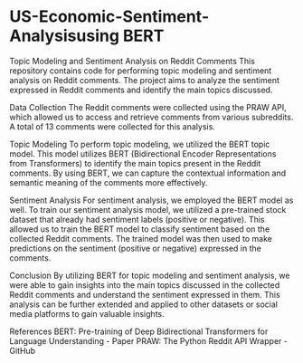 # US-Economic-Sentiment-Analysisusing BERT
Topic Modeling and Sentiment Analysis on Reddit Comments
This repository contains code for performing topic modeling and sentiment analysis on Reddit comments. The project aims to analyze the sentiment expressed in Reddit comments and identify the main topics discussed.

Data Collection
The Reddit comments were collected using the PRAW API, which allowed us to access and retrieve comments from various subreddits. A total of 13 comments were collected for this analysis.

Topic Modeling
To perform topic modeling, we utilized the BERT topic model. This model utilizes BERT (Bidirectional Encoder Representations from Transformers) to identify the main topics present in the Reddit comments. By using BERT, we can capture the contextual information and semantic meaning of the comments more effectively.

Sentiment Analysis
For sentiment analysis, we employed the BERT model as well. To train our sentiment analysis model, we utilized a pre-trained stock dataset that already had sentiment labels (positive or negative). This allowed us to train the BERT model to classify sentiment based on the collected Reddit comments. The trained model was then used to make predictions on the sentiment (positive or negative) expressed in the comments.

Conclusion
By utilizing BERT for topic modeling and sentiment analysis, we were able to gain insights into the main topics discussed in the collected Reddit comments and understand the sentiment expressed in them. This analysis can be further extended and applied to other datasets or social media platforms to gain valuable insights.

References
BERT: Pre-training of Deep Bidirectional Transformers for Language Understanding - Paper
PRAW: The Python Reddit API Wrapper - GitHub


